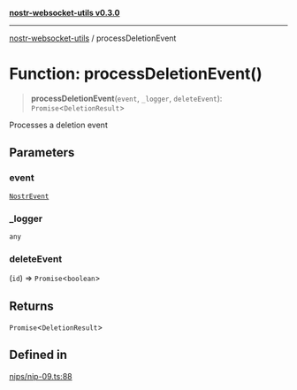 [**nostr-websocket-utils v0.3.0**](../README.md)

***

[nostr-websocket-utils](../globals.md) / processDeletionEvent

# Function: processDeletionEvent()

> **processDeletionEvent**(`event`, `_logger`, `deleteEvent`): `Promise`\<`DeletionResult`\>

Processes a deletion event

## Parameters

### event

[`NostrEvent`](../interfaces/NostrEvent.md)

### \_logger

`any`

### deleteEvent

(`id`) => `Promise`\<`boolean`\>

## Returns

`Promise`\<`DeletionResult`\>

## Defined in

[nips/nip-09.ts:88](https://github.com/HumanjavaEnterprises/nostr-websocket-utils/blob/main/src/nips/nip-09.ts#L88)
